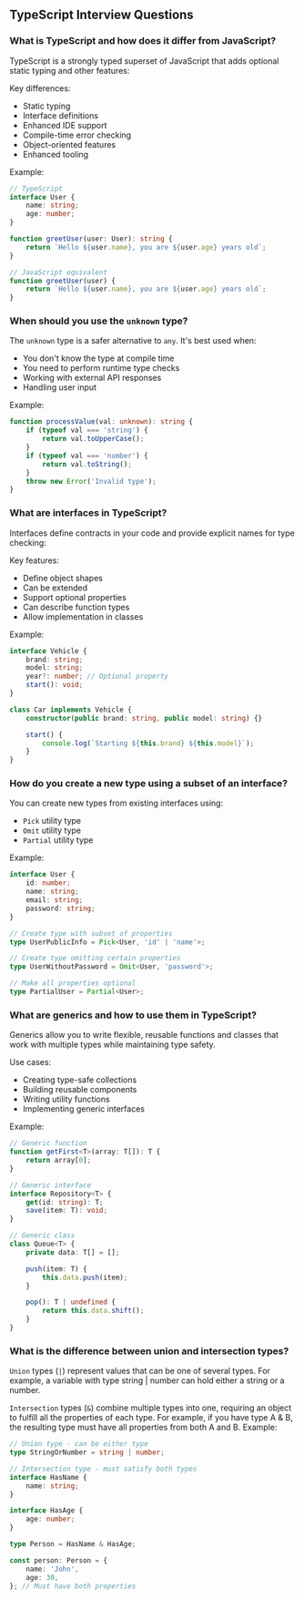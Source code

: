 ## TypeScript Interview Questions

### <a>What is TypeScript and how does it differ from JavaScript?</a>

TypeScript is a strongly typed superset of JavaScript that adds optional static typing and other features:

Key differences:

-   Static typing
-   Interface definitions
-   Enhanced IDE support
-   Compile-time error checking
-   Object-oriented features
-   Enhanced tooling

Example:

```typescript
// TypeScript
interface User {
    name: string;
    age: number;
}

function greetUser(user: User): string {
    return `Hello ${user.name}, you are ${user.age} years old`;
}

// JavaScript equivalent
function greetUser(user) {
    return `Hello ${user.name}, you are ${user.age} years old`;
}
```

### <a>When should you use the `unknown` type?</a>

The `unknown` type is a safer alternative to `any`. It's best used when:

-   You don't know the type at compile time
-   You need to perform runtime type checks
-   Working with external API responses
-   Handling user input

Example:

```typescript
function processValue(val: unknown): string {
    if (typeof val === 'string') {
        return val.toUpperCase();
    }
    if (typeof val === 'number') {
        return val.toString();
    }
    throw new Error('Invalid type');
}
```

### <a>What are interfaces in TypeScript?</a>

Interfaces define contracts in your code and provide explicit names for type checking:

Key features:

-   Define object shapes
-   Can be extended
-   Support optional properties
-   Can describe function types
-   Allow implementation in classes

Example:

```typescript
interface Vehicle {
    brand: string;
    model: string;
    year?: number; // Optional property
    start(): void;
}

class Car implements Vehicle {
    constructor(public brand: string, public model: string) {}

    start() {
        console.log(`Starting ${this.brand} ${this.model}`);
    }
}
```

### <a>How do you create a new type using a subset of an interface?</a>

You can create new types from existing interfaces using:

-   `Pick` utility type
-   `Omit` utility type
-   `Partial` utility type

Example:

```typescript
interface User {
    id: number;
    name: string;
    email: string;
    password: string;
}

// Create type with subset of properties
type UserPublicInfo = Pick<User, 'id' | 'name'>;

// Create type omitting certain properties
type UserWithoutPassword = Omit<User, 'password'>;

// Make all properties optional
type PartialUser = Partial<User>;
```

### <a>What are generics and how to use them in TypeScript?</a>

Generics allow you to write flexible, reusable functions and classes that work with multiple types while maintaining type safety.

Use cases:

-   Creating type-safe collections
-   Building reusable components
-   Writing utility functions
-   Implementing generic interfaces

Example:

```typescript
// Generic function
function getFirst<T>(array: T[]): T {
    return array[0];
}

// Generic interface
interface Repository<T> {
    get(id: string): T;
    save(item: T): void;
}

// Generic class
class Queue<T> {
    private data: T[] = [];

    push(item: T) {
        this.data.push(item);
    }

    pop(): T | undefined {
        return this.data.shift();
    }
}
```

### <a>What is the difference between union and intersection types?</a>

`Union` types (`|`) represent values that can be one of several types. For example, a variable with type string | number can hold either a string or a number.

`Intersection` types (`&`) combine multiple types into one, requiring an object to fulfill all the properties of each type. For example, if you have type A & B, the resulting type must have all properties from both A and B.
Example:

```typescript
// Union type - can be either type
type StringOrNumber = string | number;

// Intersection type - must satisfy both types
interface HasName {
    name: string;
}

interface HasAge {
    age: number;
}

type Person = HasName & HasAge;

const person: Person = {
    name: 'John',
    age: 30,
}; // Must have both properties
```
